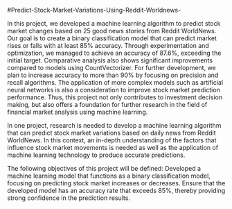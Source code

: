 #Predict-Stock-Market-Variations-Using-Reddit-Worldnews-

In this project, we developed a machine learning algorithm to predict stock market changes based on 25 good news stories from Reddit WorldNews. Our goal is to create a binary classification model that can predict market rises or falls with at least 85% accuracy. Through experimentation and optimization, we managed to achieve an accuracy of 87.6%, exceeding the initial target.
Comparative analysis also shows significant improvements compared to models using CountVectorizer. For further development, we plan to increase accuracy to more than 90% by focusing on precision and recall algorithms. The application of more complex models such as artificial neural networks is also a consideration to improve stock market prediction performance. Thus, this project not only contributes to investment decision making, but also offers a foundation for further research in the field of financial market analysis using machine learning.

In one project, research is needed to develop a machine learning algorithm that can predict stock market variations based on daily news from Reddit WorldNews. In this context, an in-depth understanding of the factors that influence stock market movements is needed as well as the application of machine learning technology to produce accurate predictions.

The following objectives of this project will be defined:
Developed a machine learning model that functions as a binary classification model, focusing on predicting stock market increases or decreases.
Ensure that the developed model has an accuracy rate that exceeds 85%, thereby providing strong confidence in the prediction results.

